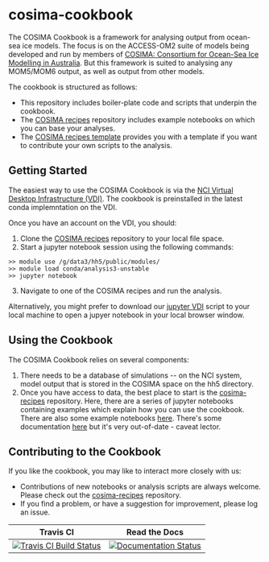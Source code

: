 # cosima-cookbook

The COSIMA Cookbook is a framework for analysing output from ocean-sea ice models. The focus is on the ACCESS-OM2 suite of models being developed and run by members of [COSIMA: Consortium for Ocean-Sea Ice Modelling in Australia](http://cosima.org.au). But this framework is suited to analysing any MOM5/MOM6 output, as well as output from other models.

The cookbook is structured as follows:
 * This repository includes boiler-plate code and scripts that underpin the cookbook.
 * The [COSIMA recipes](https://github.com/OceansAus/cosima-recipes) repository includes example notebooks on which you can base your analyses.
 * The [COSIMA recipes template](https://github.com/OceansAus/cosima-recipe-template) provides you with a template if you want to contribute your own scripts to the analysis.

## Getting Started
The easiest way to use the COSIMA Cookbook is via the [NCI Virtual Desktop Infrastructure (VDI)](http://nci.org.au/services/vdi/). The cookbook is preinstalled in the latest conda implemntation on the VDI. 

Once you have an account on the VDI, you should:
 1. Clone the [COSIMA recipes](https://github.com/OceansAus/cosima-recipes) repository to your local file space.
 2. Start a jupyter notebook session using the following commands:
```
>> module use /g/data3/hh5/public/modules/
>> module load conda/analysis3-unstable
>> jupyter notebook
```
 3. Navigate to one of the COSIMA recipes and run the analysis.
 
 Alternatively, you might prefer to download our [jupyter VDI](https://github.com/OceansAus/cosima-cookbook/blob/master/scripts/jupyter_vdi.py) script to your local machine to open a jupyer notebook in your local browser window.
 
## Using the Cookbook
The COSIMA Cookbook relies on several components:
 1. There needs to be a database of simulations -- on the NCI system, model output that is stored in the COSIMA space on the hh5 directory.
 2. Once you have access to data, the best place to start is the [cosima-recipes](https://github.com/OceansAus/cosima-recipes) repository. Here, there are a series of jupyter notebooks containing examples which explain how you can use the cookbook. There are also some example notebooks [here](https://github.com/OceansAus/ACCESS-OM2-1-025-010deg-report/tree/master/figures). There's some documentation [here](http://cosima-cookbook.readthedocs.io) but it's  very out-of-date - caveat lector.

## Contributing to the Cookbook
If you like the cookbook, you may like to interact more closely with us:
 * Contributions of new notebooks or analysis scripts are always welcome. Please check out the [cosima-recipes](https://github.com/OceansAus/cosima-recipes) repository.
 * If you find a problem, or have a suggestion for improvement, please log an issue.

| Travis CI | Read the Docs | 
|:---------:|:-------------:|
| [![Travis CI Build Status](https://travis-ci.org/OceansAus/cosima-cookbook.svg?branch=master)](https://travis-ci.org/OceansAus/cosima-cookbook) | [![Documentation Status](https://readthedocs.org/projects/cosima-cookbook/badge/?version=latest)](https://cosima-cookbook.readthedocs.org/en/latest) |
